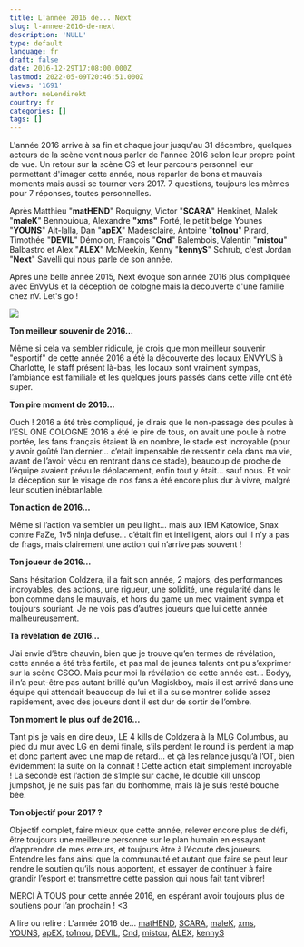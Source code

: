 ```yaml
---
title: L'année 2016 de... Next
slug: l-annee-2016-de-next
description: 'NULL'
type: default
language: fr
draft: false
date: 2016-12-29T17:08:00.000Z
lastmod: 2022-05-09T20:46:51.000Z
views: '1691'
author: neLendirekt
country: fr
categories: []
tags: []
---
```

L'année 2016 arrive à sa fin et chaque jour jusqu'au 31 décembre, quelques acteurs de la scène vont nous parler de l'année 2016 selon leur propre point de vue. Un retour sur la scène CS et leur parcours personnel leur permettant d'imager cette année, nous reparler de bons et mauvais moments mais aussi se tourner vers 2017\. 7 questions, toujours les mêmes pour 7 réponses, toutes personnelles.

Après Matthieu "**matHEND**" Roquigny, Victor "**SCARA**" Henkinet, Malek "**maleK**" Bennouioua, Alexandre **"xms"** Forté, le petit belge Younes "**YOUNS**" Ait-lalla, Dan "**apEX**" Madesclaire, Antoine "**to1nou**" Pirard, Timothée "**DEVIL**" Démolon, François "**Cnd**" Balembois, Valentin "**mistou**" Balbastro et Alex "**ALEX**" McMeekin, Kenny "**kennyS**" Schrub, c'est Jordan "**Next**" Savelli qui nous parle de son année.

Après une belle année 2015, Next évoque son année 2016 plus compliquée avec EnVyUs et la déception de cologne mais la decouverte d'une famille chez nV. Let's go !

![](/storage/images/58653fe985879_nextkatojpg.jpg)

**Ton meilleur souvenir de 2016…**

Même si cela va sembler ridicule, je crois que mon meilleur souvenir "esportif" de cette année 2016 a été la découverte des locaux ENVYUS à Charlotte, le staff présent là-bas, les locaux sont vraiment sympas, l’ambiance est familiale et les quelques jours passés dans cette ville ont été super. 

**Ton pire moment de 2016…**

Ouch ! 2016 a été très compliqué, je dirais que le non-passage des poules à l’ESL ONE COLOGNE 2016 a été le pire de tous, on avait une poule à notre portée, les fans français étaient là en nombre, le stade est incroyable (pour y avoir goûté l’an dernier… c’etait impensable de ressentir cela dans ma vie, avant de l’avoir vécu en rentrant dans ce stade), beaucoup de proche de l’équipe avaient prévu le déplacement, enfin tout y était... sauf nous. Et voir la déception sur le visage de nos fans a été encore plus dur à vivre, malgré leur soutien inébranlable.

**Ton action de 2016…** 

Même si l’action va sembler un peu light… mais aux IEM Katowice, Snax contre FaZe, 1v5 ninja defuse… c’était fin et intelligent, alors oui il n’y a pas de frags, mais clairement une action qui n’arrive pas souvent !

**Ton joueur de 2016…** 

Sans hésitation Coldzera, il a fait son année, 2 majors, des performances incroyables, des actions, une rigueur, une solidité, une régularité dans le bon comme dans le mauvais, et hors du game un mec vraiment sympa et toujours souriant. Je ne vois pas d’autres joueurs que lui cette année malheureusement. 

**Ta révélation de 2016…**

J’ai envie d’être chauvin, bien que je trouve qu’en termes de révélation, cette année a été très fertile, et pas mal de jeunes talents ont pu s’exprimer sur la scène CSGO. Mais pour moi la révélation de cette année est… Bodyy, il n’a peut-être pas autant brillé qu’un Magiskboy, mais il est arrivé dans une équipe qui attendait beaucoup de lui et il a su se montrer solide assez rapidement, avec des joueurs dont il est dur de sortir de l’ombre. 

**Ton moment le plus ouf de 2016…** 

Tant pis je vais en dire deux, LE 4 kills de Coldzera à la MLG Columbus, au pied du mur avec LG en demi finale, s’ils perdent le round ils perdent la map et donc partent avec une map de retard… et çà les relance jusqu’à l’OT, bien évidemment la suite on la connaît ! Cette action était simplement incroyable ! La seconde est l’action de s1mple sur cache, le double kill unscop jumpshot, je ne suis pas fan du bonhomme, mais là je suis resté bouche bée.

**Ton objectif pour 2017 ?**

Objectif complet, faire mieux que cette année, relever encore plus de défi, être toujours une meilleure personne sur le plan humain en essayant d’apprendre de mes erreurs, et toujours être à l’écoute des joueurs. Entendre les fans ainsi que la communauté et autant que faire se peut leur rendre le soutien qu’ils nous apportent, et essayer de continuer à faire grandir l’esport et transmettre cette passion qui nous fait tant vibrer!   
  
MERCI À TOUS pour cette année 2016, en espérant avoir toujours plus de soutiens pour l’an prochain ! \<3

A lire ou relire : L'année 2016 de... [matHEND](https:///fr/flash/lannee-2016-de-mathend/136), [SCARA](https:///fr/flash/lannee-2016-de-scara/135), [maleK](https:///fr/flash/lannee-2016-de-malek/142), [xms](https:///fr/flash/lannee-2016-de-xms/145),  
[YOUNS](https:///fr/flash/lannee-2016-de-youns/147), [apEX](https:///fr/flash/lannee-2016-de-apex/150), [to1nou](https:///fr/flash/lannee-2016-de-to1nou/157), [DEVIL](https:///fr/flash/lannee-2016-de-devil/174), [Cnd](https:///fr/flash/lannee-2016-de-cnd/176), [mistou](https:///fr/flash/lannee-2016-de-mistou/179), [ALEX](https:///fr/flash/lannee-2016-de-alex/186), [kennyS](https:///fr/flash/lannee-2016-de-kennys/187)
